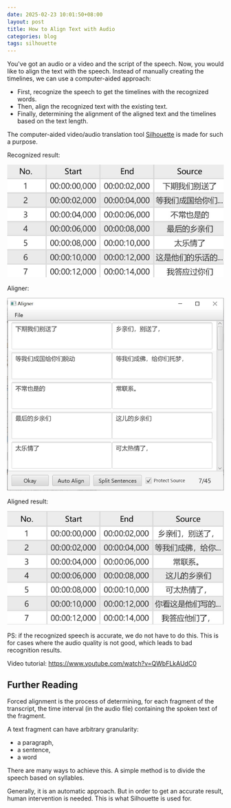 ```yaml
---
date: 2025-02-23 10:01:50+08:00
layout: post
title: How to Align Text with Audio
categories: blog
tags: silhouette
---
```



You've got an audio or a video and the script of the speech. Now, you would like to align the text with the speech. Instead of manually creating the timelines, we can use a computer-aided approach:

* First, recognize the speech to get the timelines with the recognized words. 
* Then, align the recognized text with the existing text.
* Finally, determining the alignment of the aligned text and the timelines based on the text length.


The computer-aided video/audio translation tool [Silhouette](/silhouette/) is made for such a purpose.


Recognized result:

![recognized-result](/album/forced-alignment/recognized-result.jpg)


Aligner:

![aligner](/album/forced-alignment/aligner.jpg)

Aligned result:

![aligned](/album/forced-alignment/aligned.jpg)

PS: if the recognized speech is accurate, we do not have to do this. This is for cases where the audio quality is not good, which leads to bad recognition results.

Video tutorial: https://www.youtube.com/watch?v=QWbFLkAUdC0

## Further Reading

Forced alignment is the process of determining, for each fragment of the transcript, the time interval (in the audio file) containing the spoken text of the fragment.

A text fragment can have arbitrary granularity:

* a paragraph,
* a sentence,
* a word

There are many ways to achieve this. A simple method is to divide the speech based on syllables.

Generally, it is an automatic approach. But in order to get an accurate result, human intervention is needed. This is what Silhouette is used for.

